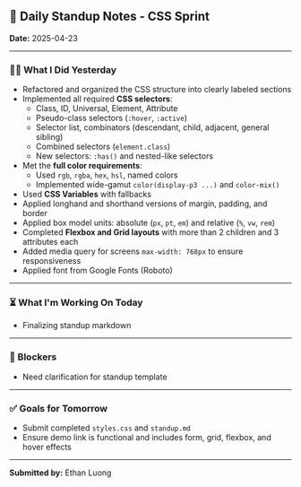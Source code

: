 ## 📝 Daily Standup Notes - CSS Sprint

**Date:** 2025-04-23

---

### 🙋‍♂️ What I Did Yesterday
- Refactored and organized the CSS structure into clearly labeled sections
- Implemented all required **CSS selectors**:
  - Class, ID, Universal, Element, Attribute
  - Pseudo-class selectors (`:hover`, `:active`)
  - Selector list, combinators (descendant, child, adjacent, general sibling)
  - Combined selectors (`element.class`)
  - New selectors: `:has()` and nested-like selectors
- Met the **full color requirements**:
  - Used `rgb`, `rgba`, `hex`, `hsl`, named colors
  - Implemented wide-gamut `color(display-p3 ...)` and `color-mix()`
- Used **CSS Variables** with fallbacks
- Applied longhand and shorthand versions of margin, padding, and border
- Applied box model units: absolute (`px`, `pt`, `em`) and relative (`%`, `vw`, `rem`)
- Completed **Flexbox and Grid layouts** with more than 2 children and 3 attributes each
- Added media query for screens `max-width: 768px` to ensure responsiveness
- Applied font from Google Fonts (Roboto)

---

### ⏳ What I'm Working On Today
- Finalizing standup markdown
---

### 🚧 Blockers
- Need clarification for standup template

---

### ✅ Goals for Tomorrow
- Submit completed `styles.css` and `standup.md`
- Ensure demo link is functional and includes form, grid, flexbox, and hover effects

---

**Submitted by:** Ethan Luong
